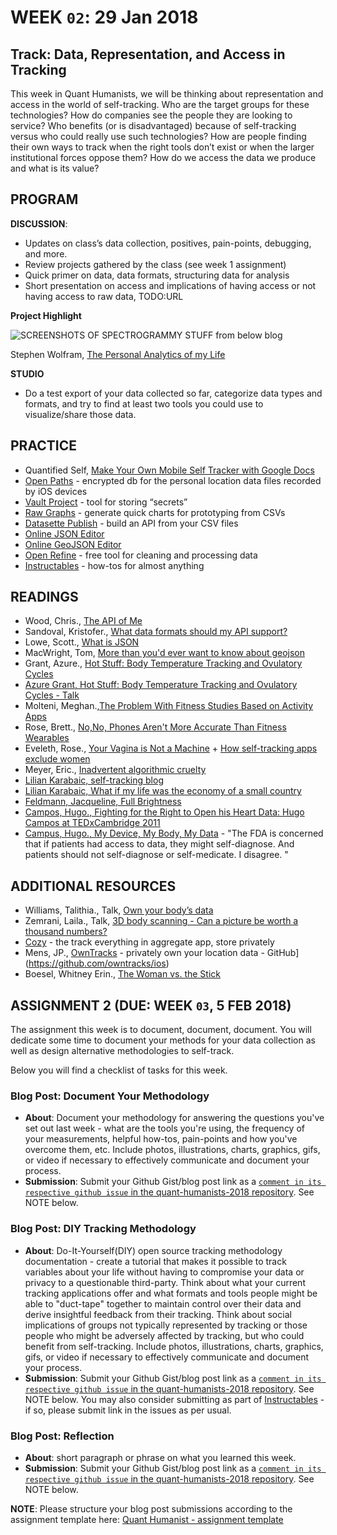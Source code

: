 # WEEK `02`: 29 Jan 2018
##  Track: Data, Representation, and Access in Tracking

This week in Quant Humanists, we will be thinking about representation and access in the world of self-tracking. Who are the target groups for these technologies? How do companies see the people they are looking to service? Who benefits (or is disadvantaged) because of self-tracking versus who could really use such technologies? How are people finding their own ways to track when the right tools don’t exist or when the larger institutional forces oppose them? How do we access the data we produce and what is its value?

## PROGRAM

**DISCUSSION**:

- Updates on class’s data collection, positives, pain-points, debugging, and more. 
- Review projects gathered by the class (see week 1 assignment)
- Quick primer on data, data formats, structuring data for analysis
- Short presentation on access and implications of having access or not having access to raw data, TODO:URL

**Project Highlight**

![SCREENSHOTS OF SPECTROGRAMMY STUFF from below blog](http://blog.stephenwolfram.com/data/uploads/2012/03/filesystem-diurnal-plot.png)

Stephen Wolfram, [The Personal Analytics of my Life](http://blog.stephenwolfram.com/2012/03/the-personal-analytics-of-my-life/)

**STUDIO**
- Do a test export of your data collected so far, categorize data types and formats, and try to find at least two tools you could use to visualize/share those data.
## PRACTICE
- Quantified Self, [Make Your Own Mobile Self Tracker with Google Docs](http://quantifiedself.com/2009/05/diy-mobile-self-tracker/)
- [Open Paths](https://openpaths.cc/) - encrypted db for the personal location data files recorded by iOS devices
- [Vault Project](https://www.vaultproject.io/) - tool for storing “secrets”
- [Raw Graphs](http://rawgraphs.io/) - generate quick charts for prototyping from CSVs
- [Datasette Publish](https://simonwillison.net/2018/Jan/17/datasette-publish/) - build an API from your CSV files
- [Online JSON Editor](http://jsoneditoronline.org/)
- [Online GeoJSON Editor](http://geojson.io/)
- [Open Refine](http://openrefine.org/) - free tool for cleaning and processing data
- [Instructables](https://www.instructables.com/) - how-tos for almost anything

## READINGS
- Wood, Chris., [The API of Me](https://nordicapis.com/the-api-of-me/)
- Sandoval, Kristofer., [What data formats should my API support?](https://nordicapis.com/what-data-formats-should-my-api-support/)
- Lowe, Scott., [What is JSON](https://blog.scottlowe.org/2013/11/08/a-non-programmers-introduction-to-json/)
- MacWright, Tom, [More than you'd ever want to know about geojson](https://macwright.org/2015/03/23/geojson-second-bite)
- Grant, Azure., [Hot Stuff: Body Temperature Tracking and Ovulatory Cycles](http://quantifiedself.com/2017/04/hot-stuff-body-temperature-tracking-ovulatory-cycles/) 
- [Azure Grant, Hot Stuff: Body Temperature Tracking and Ovulatory Cycles - Talk](https://vimeo.com/groups/quantifiedself/videos/223696336)
- Molteni, Meghan.,[The Problem With Fitness Studies Based on Activity Apps](https://www.wired.com/story/the-problem-with-fitness-studies-based-on-activity-apps/)
- Rose, Brett., [No,No, Phones Aren't More Accurate Than Fitness Wearables](https://www.wired.com/2015/03/fitness-tracking-test/)
- Eveleth, Rose., [Your Vagina is Not a Machine](http://www.refinery29.com/kgoal-loop-kegels-trackers) + [How self-tracking apps exclude women](https://www.theatlantic.com/technology/archive/2014/12/how-self-tracking-apps-exclude-women/383673/)
- Meyer, Eric., [Inadvertent algorithmic cruelty](https://meyerweb.com/eric/thoughts/2014/12/24/inadvertent-algorithmic-cruelty/)
- [Lilian Karabaic, self-tracking blog](http://anomalily.net/)
- [Lilian Karabaic, What if my life was the economy of a small country](https://vimeo.com/groups/quantifiedself/videos/227181779)
- [Feldmann, Jacqueline, Full Brightness](https://thenewinquiry.com/full-brightness/) 
- [Campos, Hugo., Fighting for the Right to Open his Heart Data: Hugo Campos at TEDxCambridge 2011](https://www.youtube.com/watch?v=oro19-l5M8k)
- [Campus, Hugo., My Device, My Body, My Data](http://quantifiedself.com/2015/02/my-device-my-body-my-data-hugo-campos/) - "The FDA is concerned that if patients had access to data, they might self-diagnose. And patients should not self-diagnose or self-medicate. I disagree. "

## ADDITIONAL RESOURCES
- Williams, Talithia., Talk, [Own your body’s data](https://www.ted.com/talks/talithia_williams_own_your_body_s_data)
- Zemrani, Laila., Talk, [3D body scanning - Can a picture be worth a thousand numbers?](https://vimeo.com/226861328)
- [Cozy](https://cozy.io/en/) - the track everything in aggregate app, store privately
- Mens, JP., [OwnTracks](http://owntracks.org/) - privately own your location data - GitHub](https://github.com/owntracks/ios)
- Boesel, Whitney Erin., [The Woman vs. the Stick](https://thesocietypages.org/cyborgology/2012/09/20/the-woman-vs-the-stick-mindfulness-at-quantified-self-2012/)

## ASSIGNMENT 2 (DUE: WEEK `03`, 5 FEB 2018)

The assignment this week is to document, document, document. You will dedicate some time to document your methods for your data collection as well as design alternative methodologies to self-track. 
 
Below you will find a checklist of tasks for this week.

### Blog Post: Document Your Methodology
- **About**:  Document your methodology for answering the questions you've set out last week - what are the tools you're using, the frequency of your measurements, helpful how-tos, pain-points and how you've overcome them, etc. Include photos, illustrations, charts, graphics, gifs, or video if necessary to effectively communicate and document your process.
- **Submission**: Submit your Github Gist/blog post link as a [`comment in its respective github issue` in the quant-humanists-2018 repository](https://github.com/joeyklee/quant-humanists-2018/issues). See NOTE below.

### Blog Post: DIY Tracking Methodology
- **About**: Do-It-Yourself(DIY) open source tracking methodology documentation - create a tutorial that makes it possible to track variables about your life without having to compromise your data or privacy to a questionable third-party. Think about what your current tracking applications offer and what formats and tools people might be able to "duct-tape" together to maintain control over their data and derive insightful feedback from their tracking.  Think about social implications of groups not typically represented by tracking or those people who might be adversely affected by tracking, but who could benefit from self-tracking. Include photos, illustrations, charts, graphics, gifs, or video if necessary to effectively communicate and document your process.
- **Submission**: Submit your Github Gist/blog post link as a [`comment in its respective github issue` in the quant-humanists-2018 repository](https://github.com/joeyklee/quant-humanists-2018/issues). See NOTE below. You may also consider submitting as part of [Instructables](https://www.instructables.com/) - if so, please submit link in the issues as per usual.

### Blog Post: Reflection
- **About**: short paragraph or phrase on what you learned this week.
- **Submission**: Submit your Github Gist/blog post link as a [`comment in its respective github issue` in the quant-humanists-2018 repository](https://github.com/joeyklee/quant-humanists-2018/issues). See NOTE below.

**NOTE**: Please structure your blog post submissions according to the assignment template here: [Quant Humanist - assignment template](https://github.com/joeyklee/quant-humanists-2018/blob/master/_templates/assignment-submission-template.md)  


